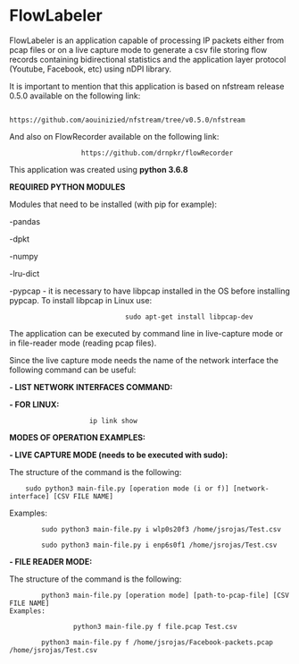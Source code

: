 # FlowLabeler

FlowLabeler is an application capable of processing IP packets either from pcap files or on a live capture mode to generate a csv file storing flow records containing bidirectional statistics and the application layer protocol (Youtube, Facebook, etc) using nDPI library.

It is important to mention that this application is based on nfstream release 0.5.0 available on the following link:
                            
			    https://github.com/aouinizied/nfstream/tree/v0.5.0/nfstream
  
And also on FlowRecorder available on the following link:
                                      
				      https://github.com/drnpkr/flowRecorder

This application was created using **python 3.6.8**

**REQUIRED PYTHON MODULES**

Modules that need to be installed (with pip for example):

-pandas

-dpkt

-numpy

-lru-dict

-pypcap - it is necessary to have libpcap installed in the OS before installing pypcap. To install libpcap in Linux use:

		                      	 sudo apt-get install libpcap-dev

The application can be executed by command line in live-capture mode or in file-reader mode (reading pcap files).

Since the live capture mode needs the name of the network interface the following command can be useful:

**- LIST NETWORK INTERFACES COMMAND:**
    
   **- FOR LINUX:**
    						
						ip link show

**MODES OF OPERATION EXAMPLES:**

**- LIVE CAPTURE MODE (needs to be executed with sudo):**
    
  The structure of the command is the following:
        
		sudo python3 main-file.py [operation mode (i or f)] [network-interface] [CSV FILE NAME]
  Examples:
        
			sudo python3 main-file.py i wlp0s20f3 /home/jsrojas/Test.csv
        		
			sudo python3 main-file.py i enp6s0f1 /home/jsrojas/Test.csv
        
**- FILE READER MODE:**
    
  The structure of the command is the following:
        
			python3 main-file.py [operation mode] [path-to-pcap-file] [CSV FILE NAME]
    Examples:
        
					python3 main-file.py f file.pcap Test.csv
        
			python3 main-file.py f /home/jsrojas/Facebook-packets.pcap /home/jsrojas/Test.csv
